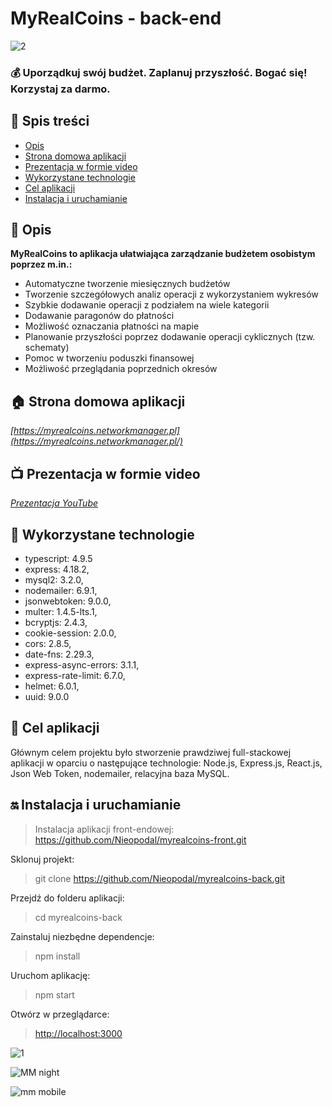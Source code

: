 # MyRealCoins - back-end

![2](https://user-images.githubusercontent.com/123494717/231288490-e3b302e3-3e1e-45fb-9424-0b63ec42b449.jpg)

### 💰 Uporządkuj swój budżet. Zaplanuj przyszłość. Bogać się! Korzystaj za darmo. ###

## 📖 Spis treści

* [Opis](#-opis)
* [Strona domowa aplikacji](#-strona-domowa-aplikacji)
* [Prezentacja w formie video](#-prezentacja-w-formie-video)
* [Wykorzystane technologie](#-wykorzystane-technologie)
* [Cel aplikacji](#-cel-aplikacji)
* [Instalacja i uruchamianie](#-instalacja-i-uruchamianie)

## 🛫 Opis

**MyRealCoins to aplikacja ułatwiająca zarządzanie budżetem osobistym poprzez m.in.:**

+ Automatyczne tworzenie miesięcznych budżetów
+ Tworzenie szczegółowych analiz operacji z wykorzystaniem wykresów
+ Szybkie dodawanie operacji z podziałem na wiele kategorii
+ Dodawanie paragonów do płatności
+ Możliwość oznaczania płatności na mapie
+ Planowanie przyszłości poprzez dodawanie operacji cyklicznych (tzw. schematy)
+ Pomoc w tworzeniu poduszki finansowej
+ Możliwość przeglądania poprzednich okresów

## 🏠 Strona domowa aplikacji

*[https://myrealcoins.networkmanager.pl](https://myrealcoins.networkmanager.pl/)*

## 📺 Prezentacja w formie video

*[Prezentacja YouTube](https://www.youtube.com/watch?v=tmMuwFnOPEA)*

## 🔧 Wykorzystane technologie

+ typescript: 4.9.5
+ express: 4.18.2,
+ mysql2: 3.2.0,
+ nodemailer: 6.9.1,
+ jsonwebtoken: 9.0.0,
+ multer: 1.4.5-lts.1,
+ bcryptjs: 2.4.3,
+ cookie-session: 2.0.0,
+ cors: 2.8.5,
+ date-fns: 2.29.3,
+ express-async-errors: 3.1.1,
+ express-rate-limit: 6.7.0,
+ helmet: 6.0.1,
+ uuid: 9.0.0

## 🧿 Cel aplikacji

Głównym celem projektu było stworzenie prawdziwej full-stackowej aplikacji w oparciu o następujące technologie: Node.js, Express.js, React.js, Json Web Token, nodemailer, relacyjna baza MySQL.

## ‍🔛 Instalacja i uruchamianie

> Instalacja aplikacji front-endowej: https://github.com/Nieopodal/myrealcoins-front.git

Sklonuj projekt:

> git clone https://github.com/Nieopodal/myrealcoins-back.git

Przejdź do folderu aplikacji:

> cd myrealcoins-back

Zainstaluj niezbędne dependencje:

> npm install

Uruchom aplikację:

> npm start

Otwórz w przeglądarce:

> [http://localhost:3000](http://localhost:3000)

![1](https://user-images.githubusercontent.com/123494717/231288592-4f42f8ae-ba57-47c2-ab07-ca33fab7906b.jpg)

![MM night](https://github.com/Nieopodal/myrealcoins-front/assets/123494717/934990a8-fd69-4252-85e7-51b7267e64a2)

![mm mobile](https://github.com/Nieopodal/myrealcoins-front/assets/123494717/2f3350e1-ee0f-462a-8b62-aae095ca57c2)
